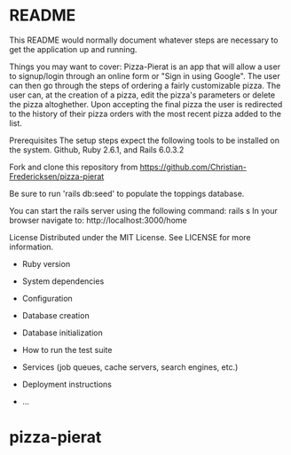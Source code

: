 # README

This README would normally document whatever steps are necessary to get the
application up and running.

Things you may want to cover:
Pizza-Pierat is an app that will allow a user to signup/login through an online form or "Sign in using Google".
The user can then go through the steps of ordering a fairly customizable pizza.
The user can, at the creation of a pizza, edit the pizza's parameters or delete the pizza altoghether.
Upon accepting the final pizza the user is redirected to the history of their pizza orders with the most recent pizza added to the list.

Prerequisites
The setup steps expect the following tools to be installed on the system.
Github, Ruby 2.6.1, and Rails 6.0.3.2

Fork and clone this repository from
https://github.com/Christian-Fredericksen/pizza-pierat

Be sure to run 'rails db:seed' to populate the toppings database.

You can start the rails server using the following command:
rails s
In your browser navigate to: http://localhost:3000/home

License Distributed under the MIT License. See LICENSE for more information.



* Ruby version

* System dependencies

* Configuration

* Database creation

* Database initialization

* How to run the test suite

* Services (job queues, cache servers, search engines, etc.)

* Deployment instructions

* ...
# pizza-pierat
